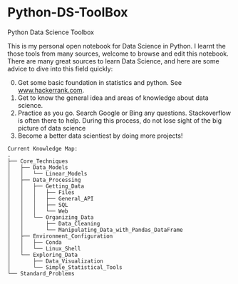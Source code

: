 # Python-DS-ToolBox
Python Data Science Toolbox

This is my personal open notebook for Data Science in Python.
I learnt the those tools from many sources, welcome to browse and edit  this notebook.
There are many great sources to learn Data Science, and here are some advice to dive into this field quickly:

0. Get some basic foundation in statistics and python. See www.hackerrank.com.
1. Get to know the general idea and areas of knowledge about data science.
2. Practice as you go. Search Google or Bing any questions. Stackoverflow is often there to help. During this process, do not lose sight of the big picture of data science
3. Become a better data scientiest by doing more projects!

```
Current Knowledge Map:
.
├── Core_Techniques
│   ├── Data_Models
│   │   └── Linear_Models
│   ├── Data_Processing
│   │   ├── Getting_Data
│   │   │   ├── Files
│   │   │   ├── General_API
│   │   │   ├── SQL
│   │   │   └── Web
│   │   └── Organizing_Data
│   │       ├── Data_Cleaning
│   │       └── Manipulating_Data_with_Pandas_DataFrame
│   ├── Environment_Configuration
│   │   ├── Conda
│   │   └── Linux_Shell
│   └── Exploring_Data
│       ├── Data_Visualization
│       └── Simple_Statistical_Tools
└── Standard_Problems
```

